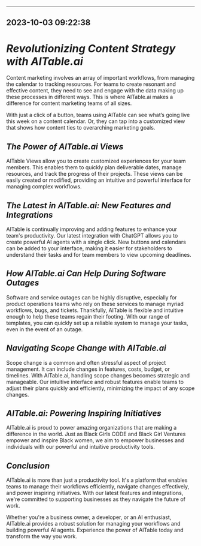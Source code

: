 

---------------------------------------------
2023-10-03 09:22:38
---------------------------------------------

# *Revolutionizing Content Strategy with AITable.ai*

Content marketing involves an array of important workflows, from managing the calendar to tracking resources. For teams to create resonant and effective content, they need to see and engage with the data making up these processes in different ways. This is where AITable.ai makes a difference for content marketing teams of all sizes. 

With just a click of a button, teams using AITable can see what’s going live this week on a content calendar. Or, they can tap into a customized view that shows how content ties to overarching marketing goals.

## *The Power of AITable.ai Views*

AITable Views allow you to create customized experiences for your team members. This enables them to quickly plan deliverable dates, manage resources, and track the progress of their projects. These views can be easily created or modified, providing an intuitive and powerful interface for managing complex workflows.

## *The Latest in AITable.ai: New Features and Integrations*

AITable is continually improving and adding features to enhance your team's productivity. Our latest integration with ChatGPT allows you to create powerful AI agents with a single click. New buttons and calendars can be added to your interface, making it easier for stakeholders to understand their tasks and for team members to view upcoming deadlines.

## *How AITable.ai Can Help During Software Outages*

Software and service outages can be highly disruptive, especially for product operations teams who rely on these services to manage myriad workflows, bugs, and tickets. Thankfully, AITable is flexible and intuitive enough to help these teams regain their footing. With our range of templates, you can quickly set up a reliable system to manage your tasks, even in the event of an outage.

## *Navigating Scope Change with AITable.ai*

Scope change is a common and often stressful aspect of project management. It can include changes in features, costs, budget, or timelines. With AITable.ai, handling scope changes becomes strategic and manageable. Our intuitive interface and robust features enable teams to adjust their plans quickly and efficiently, minimizing the impact of any scope changes.

## *AITable.ai: Powering Inspiring Initiatives*

AITable.ai is proud to power amazing organizations that are making a difference in the world. Just as Black Girls CODE and Black Girl Ventures empower and inspire Black women, we aim to empower businesses and individuals with our powerful and intuitive productivity tools.

## *Conclusion*

AITable.ai is more than just a productivity tool. It's a platform that enables teams to manage their workflows efficiently, navigate changes effectively, and power inspiring initiatives. With our latest features and integrations, we're committed to supporting businesses as they navigate the future of work.

Whether you're a business owner, a developer, or an AI enthusiast, AITable.ai provides a robust solution for managing your workflows and building powerful AI agents. Experience the power of AITable today and transform the way you work.

